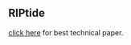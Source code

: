 ## RIPtide
  [click here](https://robonation.org/sites/default/files/TheOhioStateUni_2016_RoboSub_Journal.pdf) for best technical paper.
